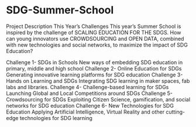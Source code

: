 # SDG-Summer-School

Project Description
This Year’s Challenges
This year’s Summer School is inspired by the challenge of SCALING EDUCATION FOR THE SDGS. How can young innovators use CROWDSOURCING and OPEN DATA, combined with new technologies and social networks, to maximize the impact of SDG Education?

Challenge 1- SDGs in Schools
New ways of embedding SDG education in primary, middle and high school
Challenge 2- Online Education for SDGs
Generating innovative learning platforms for SDG education
Challenge 3- Hands on Learning and SDGs
Integrating SDG learning in maker spaces, fab labs and libraries.
Challenge 4- Challenge-based learning for SDGs
Launching Global and Local Competitions around SDGs
Challenge 5- Crowdsourcing for SDGs
Exploiting Citizen Science, gamification, and social networks for SDG education
Challenge 6- New Technologies for SDG Education
Applying Artificial Intelligence, Virtual Reality and other cutting-edge technologies for SDG learning
